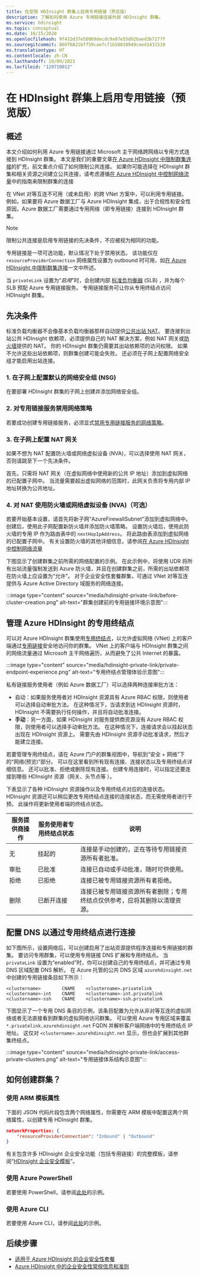 ```yaml
---
title: 在受限 HDInsight 群集上启用专用链接（预览版）
description: 了解如何使用 Azure 专用链接连接外部 HDInsight 群集。
ms.service: hdinsight
ms.topic: conceptual
ms.date: 10/15/2020
ms.openlocfilehash: 9f432d37e58069decdc9a97e55d926aed3b7277f
ms.sourcegitcommit: 860f6821bff59caefc71b50810949ceed1431510
ms.translationtype: HT
ms.contentlocale: zh-CN
ms.lasthandoff: 10/09/2021
ms.locfileid: "129710012"
---
```

# <a name="enable-private-link-on-hdinsight-cluster-preview"></a>在 HDInsight 群集上启用专用链接（预览版）

## <a name="overview"></a>概述
本文介绍如何利用 Azure 专用链接通过 Microsoft 主干网络跨网络以专用方式连接到 HDInsight 群集。 本文是我们的重要文章[在 Azure HDInsight 中限制群集连接](./hdinsight-restrict-public-connectivity.md)的扩充，前文重点介绍了如何限制公共连接。 如果你可能选择在 HDInsight 群集和相关资源之间建立公共连接，请考虑遵循[在 Azure HDInsight 中控制网络流量](./control-network-traffic.md)中的指南来限制群集的连接

在 VNet 对等互连不可用（或未启用）的跨 VNet 方案中，可以利用专用链接。 例如，如果要将 Azure 数据工厂与 Azure HDInsight 集成，出于合规性和安全性原因，Azure 数据工厂需要通过专用网络（即专用链接）连接到 HDInsight 群集。

> [!NOTE]
> 限制公共连接是启用专用链接的先决条件，不应被视为相同的功能。

专用链接是一项可选功能，默认情况下处于禁用状态。 该功能仅在 `resourceProviderConnection` 网络属性设置为 outbound 时可用，如[在 Azure HDInsight 中限制群集连接](./hdinsight-restrict-public-connectivity.md)一文中所述。

当 `privateLink` 设置为“*启用*”时，会创建内部 [标准负均衡器](../load-balancer/load-balancer-overview.md) (SLB) ，并为每个 SLB 预配 Azure 专用链接服务。 专用链接服务可让你从专用终结点访问 HDInsight 群集。

## <a name="prerequisites"></a>先决条件

标准负载均衡器不会像基本负载均衡器那样自动提供[公共出站 NAT](../load-balancer/load-balancer-outbound-connections.md)。 要连接到出站公共 HDInsight 依赖项，必须提供自己的 NAT 解决方案，例如 NAT 网关或[防火墙](./hdinsight-restrict-outbound-traffic.md)提供的 NAT。 你的 HDInsight 群集仍需要其出站依赖项的访问权限。 如果不允许这些出站依赖项，则群集创建可能会失败。 还必须在子网上配置网络安全组才能启用出站连接。

### <a name="1--configure-a-default-network-security-group-nsg-on-the-subnet"></a>1.  在子网上配置默认的网络安全组 (NSG)

在要部署 HDInsight 群集的子网上创建并添加网络安全组。

### <a name="2--disable-network-policies-for-private-link-service"></a>2.  对专用链接服务禁用网络策略

若要成功创建专用链接服务，必须显式[禁用专用链接服务的网络策略](../private-link/disable-private-link-service-network-policy.md)。

### <a name="3--configure-a-nat-gateway-on-the-subnet"></a>3.  在子网上配置 NAT 网关

如果不想为 NAT 配置防火墙或网络虚拟设备 (NVA)，可以选择使用 NAT 网关，否则请跳至下一个先决条件。

首先，只需将 NAT 网关（在虚拟网络中使用新的公共 IP 地址）添加到虚拟网络的已配置子网中。 当流量需要超出虚拟网络的范围时，此网关负责将专用内部 IP 地址转换为公共地址。

### <a name="4--using-firewall-or-network-virtual-appliance-nvas-for-nat-optional"></a>4.  对 NAT 使用防火墙或网络虚拟设备 (NVA)（可选）
若要开始基本设置，请首先将新子网“AzureFirewallSubnet”添加到虚拟网络中。 创建后，使用此子网配置新防火墙并添加防火墙策略。 设置防火墙后，使用此防火墙的专用 IP 作为路由表中的 `nextHopIpAddress`。 将此路由表添加到虚拟网络的已配置子网中。
有关设置防火墙的其他详细信息，请参阅[在 Azure HDInsight 中控制网络流量](./control-network-traffic.md)

下图显示了创建群集之前所需的网络配置的示例。 在此示例中，将使用 UDR 将所有出站流量强制发送到 Azure 防火墙，并且在创建群集之前，所需的出站依赖项在防火墙上应设置为“允许”。 对于企业安全性套餐群集，可通过 VNet 对等互连提供与 Azure Active Directory 域服务的网络连接。

:::image type="content" source="media/hdinsight-private-link/before-cluster-creation.png" alt-text="群集创建前的专用链接环境示意图":::

## <a name="manage-private-endpoints-for-azure-hdinsight"></a>管理 Azure HDInsight 的专用终结点

可以对 Azure HDInsight 群集使用[专用终结点](../private-link/private-endpoint-overview.md)，以允许虚拟网络 (VNet) 上的客户端通过[专用链接](../private-link/private-link-overview.md)安全地访问你的群集。 VNet 上的客户端与 HDInsight 群集之间的网络流量通过 Microsoft 主干网络遍历，从而避免了公共 Internet 的暴露。

:::image type="content" source="media/hdinsight-private-link/private-endpoint-experience.png" alt-text="专用终结点管理体验示意图":::

私有链接服务使用者（例如 Azure 数据工厂）可以选择两种连接审批方法：
* 自动：如果服务使用者对 HDInsight 资源具有 Azure RBAC 权限，则使用者可以选择自动审批方法。 在这种情况下，当请求到达 HDInsight 资源时，HDInsight 不需要执行任何操作，并且将自动批准连接。
* **手动**：另一方面，如果 HDInsight 对服务提供商资源没有 Azure RBAC 权限，则使用者可以选择手动审批方法。 在这种情况下，连接请求会以挂起状态出现在 HDInsight 资源上。 需要先由 HDInsight 资源手动批准请求，然后才能建立连接。 

若要管理专用终结点，请在 Azure 门户的群集视图中，导航到“安全 + 网络”下的“网络(预览)”部分。 可以在这里看到所有现有连接、连接状态以及专用终结点详细信息。
还可以批准、拒绝或删除现有连接。 创建专用连接时，可以指定还要连接到哪些 HDInsight 资源（网关、头节点等 ）。

下表显示了各种 HDInsight 资源操作以及专用终结点对应的连接状态。 HDInsight 资源还可以稍后更改专用终结点连接的连接状态，而无需使用者进行干预。 此操作将更新使用者端的终结点状态。

| 服务提供商操作 | 服务使用者专用终结点状态 | 说明 |
| --------- | --------- | --------- |
| 无 | 挂起的 | 连接是手动创建的，正在等待专用链接资源所有者批准。 |
| 审批 | 已批准 | 连接已自动或手动批准，随时可供使用。 |
| 拒绝 | 已拒绝 | 连接已被专用链接资源所有者拒绝。 |
| 删除 | 已断开连接 | 连接已被专用链接资源所有者删除；专用终结点仅供参考，应将其删除以清理资源。 |

## <a name="configure-dns-to-connect-over-private-endpoints"></a>配置 DNS 以通过专用终结点进行连接

如下图所示，设置网络后，可以创建启用了出站资源提供程序连接和专用链接的群集。
要访问专用群集，可以使用专用链接 DNS 扩展和专用终结点。 当 `privateLink` 设置为“enabled”时，你可以创建自己的专用终结点，并可通过专用 DNS 区域配置 DNS 解析。
在 Azure 托管的公共 DNS 区域 `azurehdinsight.net` 中创建的专用链接条目如下所示：

```dns
<clustername>        CNAME    <clustername>.privatelink
<clustername>-int    CNAME    <clustername>-int.privatelink
<clustername>-ssh    CNAME    <clustername>-ssh.privatelink
```
下图显示了一个专用 DNS 条目的示例，该条目配置为允许从非对等互连的虚拟网络或者无法直接看到群集的虚拟网络访问群集。 可以使用 Azure 专用区域来覆盖 `*.privatelink.azurehdinsight.net` FQDN 并解析客户端网络中的专用终结点 IP 地址。
这仅对 `<clustername>.azurehdinsight.net` 显示，但也会扩展到其他群集终结点。

:::image type="content" source="media/hdinsight-private-link/access-private-clusters.png" alt-text="专用链接体系结构示意图":::

## <a name="how-to-create-clusters"></a>如何创建群集？
### <a name="use-arm-template-properties"></a>使用 ARM 模板属性

下面的 JSON 代码片段包含两个网络属性，你需要在 ARM 模板中配置这两个网络属性，以创建专用 HDInsight 群集。

```json
networkProperties: {
    "resourceProviderConnection": "Inbound" | "Outbound"
}
```

有关包含许多 HDInsight 企业安全功能（包括专用链接）的完整模板，请参阅“[HDInsight 企业安全模板](https://github.com/Azure-Samples/hdinsight-enterprise-security/tree/main/ESP-HIB-PL-Template)”。

### <a name="use-azure-powershell"></a>使用 Azure PowerShell

若要使用 PowerShell，请参阅[此处](/powershell/module/az.hdinsight/new-azhdinsightcluster#example-4--create-an-azure-hdinsight-cluster-with-relay-outbound-and-private-link-feature)的示例。

### <a name="use-azure-cli"></a>使用 Azure CLI
若要使用 Azure CLI，请参阅[此处](/cli/azure/hdinsight#az_hdinsight_create-examples)的示例。

## <a name="next-steps"></a>后续步骤

* [适用于 Azure HDInsight 的企业安全性套餐](enterprise-security-package.md)
* [Azure HDInsight 中的企业安全性常规信息和准则](./domain-joined/general-guidelines.md)